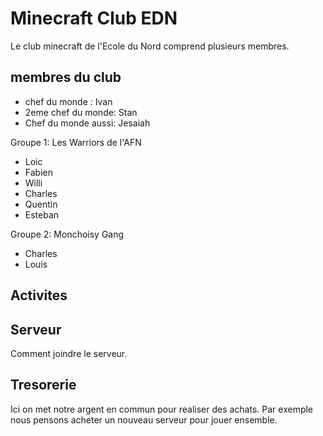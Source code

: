 # Minecraft Club EDN

Le club minecraft de l'Ecole du Nord comprend plusieurs membres.

## membres du club

- chef du monde : Ivan
- 2eme chef du monde: Stan
- Chef du monde aussi: Jesaiah

Groupe 1: Les Warriors de l'AFN
- Loic
- Fabien
- Willi
- Charles
- Quentin
- Esteban

Groupe 2: Monchoisy Gang
- Charles
- Louis


## Activites


## Serveur

Comment joindre le serveur.

## Tresorerie

Ici on met notre argent en commun pour realiser des achats.
Par exemple nous pensons acheter un nouveau serveur pour jouer ensemble.